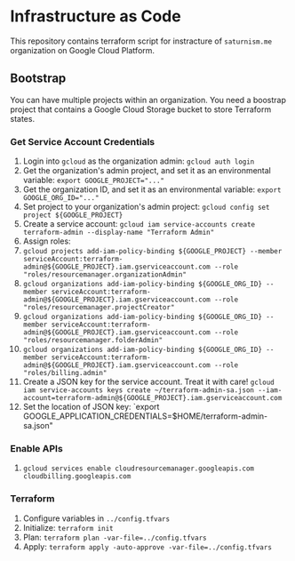 # Infrastructure as Code

This repository contains terraform script for instracture of `saturnism.me` organization on Google Cloud Platform.

## Bootstrap

You can have multiple projects within an organization. You need a boostrap project that contains a Google Cloud Storage bucket to store Terraform states.


### Get Service Account Credentials

1. Login into `gcloud` as the organization admin: `gcloud auth login`
1. Get the organization's admin project, and set it as an environmental variable: `export GOOGLE_PROJECT="..."`
1. Get the organization ID, and set it as an environmental variable: `export GOOGLE_ORG_ID="..."`
1. Set project to your organization's admin project: `gcloud config set project ${GOOGLE_PROJECT}`
1. Create a service account: `gcloud iam service-accounts create terraform-admin --display-name "Terraform Admin"`
1. Assign roles:
  1. `gcloud projects add-iam-policy-binding ${GOOGLE_PROJECT} --member serviceAccount:terraform-admin@${GOOGLE_PROJECT}.iam.gserviceaccount.com --role "roles/resourcemanager.organizationAdmin"`
  1. `gcloud organizations add-iam-policy-binding ${GOOGLE_ORG_ID} --member serviceAccount:terraform-admin@${GOOGLE_PROJECT}.iam.gserviceaccount.com --role "roles/resourcemanager.projectCreator"`
  1. `gcloud organizations add-iam-policy-binding ${GOOGLE_ORG_ID} --member serviceAccount:terraform-admin@${GOOGLE_PROJECT}.iam.gserviceaccount.com --role "roles/resourcemanager.folderAdmin"`
  1. `gcloud organizations add-iam-policy-binding ${GOOGLE_ORG_ID} --member serviceAccount:terraform-admin@${GOOGLE_PROJECT}.iam.gserviceaccount.com --role "roles/billing.admin"`
1. Create a JSON key for the service account. Treat it with care! `gcloud iam service-accounts keys create ~/terraform-admin-sa.json --iam-account=terraform-admin@${GOOGLE_PROJECT}.iam.gserviceaccount.com`
1. Set the location of JSON key: `export GOOGLE_APPLICATION_CREDENTIALS=$HOME/terraform-admin-sa.json"

### Enable APIs
1. `gcloud services enable cloudresourcemanager.googleapis.com cloudbilling.googleapis.com`

### Terraform
1. Configure variables in `../config.tfvars`
1. Initialize: `terraform init`
1. Plan: `terraform plan -var-file=../config.tfvars`
1. Apply: `terraform apply -auto-approve -var-file=../config.tfvars`
